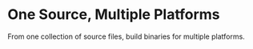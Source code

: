 One Source, Multiple Platforms
==============================

From one collection of source files, build binaries for multiple platforms.

